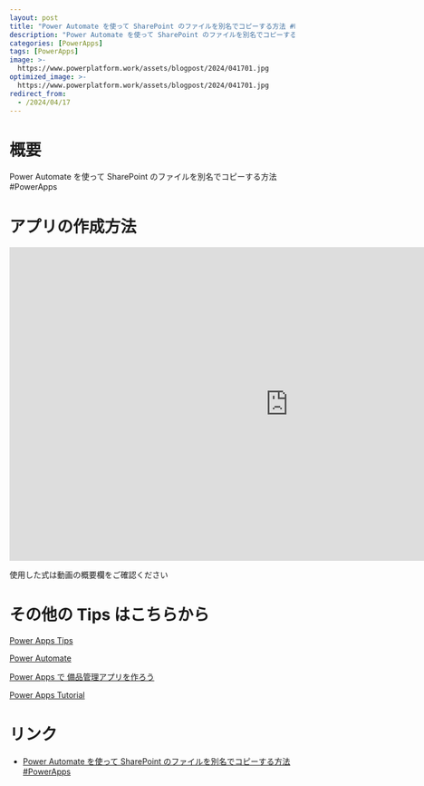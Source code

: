 ```yaml
---
layout: post
title: "Power Automate を使って SharePoint のファイルを別名でコピーする方法 #PowerApps"
description: "Power Automate を使って SharePoint のファイルを別名でコピーする方法 #PowerAppsを動画で分かりやすく解説"
categories: [PowerApps]
tags: [PowerApps]
image: >-
  https://www.powerplatform.work/assets/blogpost/2024/041701.jpg
optimized_image: >-
  https://www.powerplatform.work/assets/blogpost/2024/041701.jpg
redirect_from:
  - /2024/04/17
---
```



#  概要

Power Automate を使って SharePoint のファイルを別名でコピーする方法 #PowerApps


# アプリの作成方法

<iframe width="983" height="553" src="https://www.youtube.com/embed/yLT3t4nrauU" title="YouTube video player" frameborder="0" allow="accelerometer; autoplay; clipboard-write; encrypted-media; gyroscope; picture-in-picture" allowfullscreen></iframe>


使用した式は動画の概要欄をご確認ください


# その他の Tips はこちらから

[Power Apps Tips](https://www.youtube.com/watch?v=VrAQf3JQ7yM&list=PLVhFi1fb3DqakSLVMn22DDcySXh9jtzi- )


[Power Automate](https://www.youtube.com/watch?v=-YnJYT0ASEM&list=PLVhFi1fb3Dqbzic6GieqnLFgD3aTj-eHA)


[Power Apps で 備品管理アプリを作ろう](https://www.youtube.com/playlist?list=PLVhFi1fb3DqZM3HKb8Hea6XEL96990Fyn)


[Power Apps Tutorial](https://www.youtube.com/playlist?list=PLVhFi1fb3DqalxpL974VvAJvV4iWoSbe_)


# リンク


- [Power Automate を使って SharePoint のファイルを別名でコピーする方法 #PowerApps](https://www.youtube.com/watch?v=yLT3t4nrauU)

